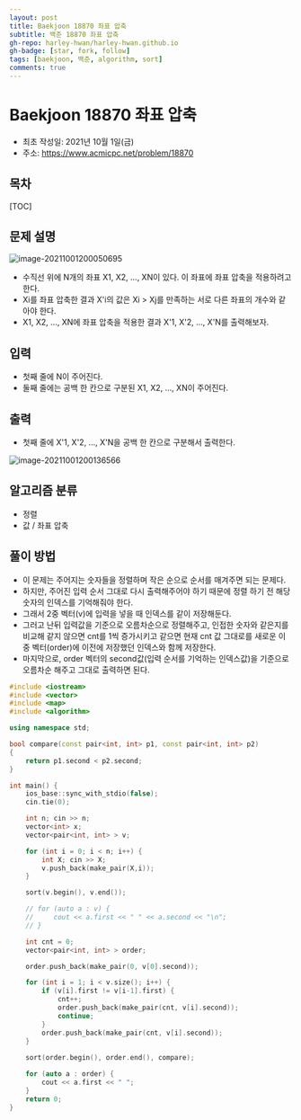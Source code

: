 ```yaml
---
layout: post
title: Baekjoon 18870 좌표 압축
subtitle: 백준 18870 좌표 압축
gh-repo: harley-hwan/harley-hwan.github.io
gh-badge: [star, fork, follow]
tags: [baekjoon, 백준, algorithm, sort]
comments: true
---
```


# Baekjoon 18870 좌표 압축

- 최초 작성일: 2021년 10월 1일(금)
- 주소: https://www.acmicpc.net/problem/18870

## 목차
[TOC]

## 문제 설명
![image-20211001200050695](C:\Users\user\AppData\Roaming\Typora\typora-user-images\image-20211001200050695.png)


- 수직선 위에 N개의 좌표 X1, X2, ..., XN이 있다. 이 좌표에 좌표 압축을 적용하려고 한다.
- Xi를 좌표 압축한 결과 X'i의 값은 Xi > Xj를 만족하는 서로 다른 좌표의 개수와 같아야 한다.
- X1, X2, ..., XN에 좌표 압축을 적용한 결과 X'1, X'2, ..., X'N를 출력해보자.

## 입력
- 첫째 줄에 N이 주어진다.
- 둘째 줄에는 공백 한 칸으로 구분된 X1, X2, ..., XN이 주어진다.

## 출력

- 첫째 줄에 X'1, X'2, ..., X'N을 공백 한 칸으로 구분해서 출력한다.


![image-20211001200136566](C:\Users\user\AppData\Roaming\Typora\typora-user-images\image-20211001200136566.png)


## 알고리즘 분류

- 정렬
- 값 / 좌표 압축

## 풀이 방법

- 이 문제는 주어지는 숫자들을 정렬하며 작은 순으로 순서를 매겨주면 되는 문제다.
- 하지만, 주어진 입력 순서 그대로 다시 출력해주어야 하기 때문에 정렬 하기 전 해당 숫자의 인덱스를 기억해줘야 한다.
- 그래서 2중 벡터(v)에 입력을 넣을 때 인덱스를 같이 저장해둔다.
- 그러고 난뒤 입력값을 기준으로 오름차순으로 정렬해주고, 인접한 숫자와 같은지를 비교해 같지 않으면 cnt를 1씩 증가시키고 같으면 현재 cnt 값 그대로를 새로운 이중 벡터(order)에 이전에 저장했던 인덱스와 함께 저장한다. 
- 마지막으로, order 벡터의 second값(입력 순서를 기억하는 인덱스값)을 기준으로 오름차순 해주고 그대로 출력하면 된다.



```c++
#include <iostream>
#include <vector>
#include <map>
#include <algorithm>

using namespace std;

bool compare(const pair<int, int> p1, const pair<int, int> p2)
{
    return p1.second < p2.second;
}

int main() {
    ios_base::sync_with_stdio(false);
    cin.tie(0);

    int n; cin >> n;
    vector<int> x;
    vector<pair<int, int> > v;

    for (int i = 0; i < n; i++) {
        int X; cin >> X;
        v.push_back(make_pair(X,i));
    }

    sort(v.begin(), v.end());

    // for (auto a : v) {
    //     cout << a.first << " " << a.second << "\n";
    // }

    int cnt = 0;
    vector<pair<int, int> > order;

    order.push_back(make_pair(0, v[0].second));

    for (int i = 1; i < v.size(); i++) {
        if (v[i].first != v[i-1].first) {
            cnt++;
            order.push_back(make_pair(cnt, v[i].second));
            continue;
        }
        order.push_back(make_pair(cnt, v[i].second));
    }
    
    sort(order.begin(), order.end(), compare);

    for (auto a : order) {
        cout << a.first << " ";
    }
    return 0;
}
```


